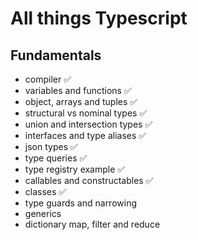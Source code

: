# All things Typescript

## Fundamentals
- compiler ✅
- variables and functions ✅
- object, arrays and tuples ✅
- structural vs nominal types ✅
- union and intersection types ✅
- interfaces and type aliases ✅
- json types ✅
- type queries ✅
- type registry example ✅
- callables and constructables ✅
- classes ✅
- type guards and narrowing
- generics
- dictionary map, filter and reduce
